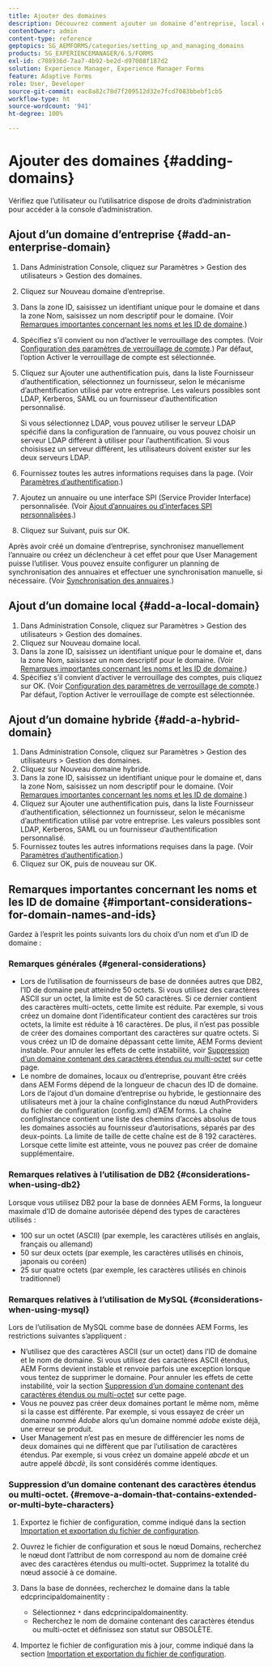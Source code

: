 ```yaml
---
title: Ajouter des domaines
description: Découvrez comment ajouter un domaine d’entreprise, local ou hybride à l’aide des paramètres et des remarques générales de Gestion des domaines concernant les noms et les ID de domaine.
contentOwner: admin
content-type: reference
geptopics: SG_AEMFORMS/categories/setting_up_and_managing_domains
products: SG_EXPERIENCEMANAGER/6.5/FORMS
exl-id: c708936d-7aa7-4b92-be2d-d97008f187d2
solution: Experience Manager, Experience Manager Forms
feature: Adaptive Forms
role: User, Developer
source-git-commit: eac8a82c78d7f209512d32e7fcd7083bbebf1cb5
workflow-type: ht
source-wordcount: '941'
ht-degree: 100%

---
```


# Ajouter des domaines {#adding-domains}

Vérifiez que l’utilisateur ou l’utilisatrice dispose de droits d’administration pour accéder à la console d’administration.

## Ajout d’un domaine d’entreprise {#add-an-enterprise-domain}

1. Dans Administration Console, cliquez sur Paramètres > Gestion des utilisateurs > Gestion des domaines.
1. Cliquez sur Nouveau domaine d’entreprise.
1. Dans la zone ID, saisissez un identifiant unique pour le domaine et dans la zone Nom, saisissez un nom descriptif pour le domaine. (Voir [Remarques importantes concernant les noms et les ID de domaine](adding-domains.md#important-considerations-for-domain-names-and-ids).)
1. Spécifiez s’il convient ou non d’activer le verrouillage des comptes. (Voir [Configuration des paramètres de verrouillage de compte](/help/forms/using/admin-help/configure-account-locking-settings.md#configure-account-locking-settings).) Par défaut, l’option Activer le verrouillage de compte est sélectionnée.
1. Cliquez sur Ajouter une authentification puis, dans la liste Fournisseur d’authentification, sélectionnez un fournisseur, selon le mécanisme d’authentification utilisé par votre entreprise. Les valeurs possibles sont LDAP, Kerberos, SAML ou un fournisseur d’authentification personnalisé.

   Si vous sélectionnez LDAP, vous pouvez utiliser le serveur LDAP spécifié dans la configuration de l’annuaire, ou vous pouvez choisir un serveur LDAP différent à utiliser pour l’authentification. Si vous choisissez un serveur différent, les utilisateurs doivent exister sur les deux serveurs LDAP.

1. Fournissez toutes les autres informations requises dans la page. (Voir [Paramètres d’authentification](/help/forms/using/admin-help/configuring-authentication-providers.md#authentication-settings).)
1. Ajoutez un annuaire ou une interface SPI (Service Provider Interface) personnalisée. (Voir [Ajout d’annuaires ou d’interfaces SPI personnalisées](/help/forms/using/admin-help/configuring-directories.md#adding-directories-or-custom-spis).)
1. Cliquez sur Suivant, puis sur OK.

Après avoir créé un domaine d’entreprise, synchronisez manuellement l’annuaire ou créez un déclencheur à cet effet pour que User Management puisse l’utiliser. Vous pouvez ensuite configurer un planning de synchronisation des annuaires et effectuer une synchronisation manuelle, si nécessaire. (Voir [Synchronisation des annuaires](/help/forms/using/admin-help/synchronizing-directories.md#synchronizing-directories).)

## Ajout d’un domaine local {#add-a-local-domain}

1. Dans Administration Console, cliquez sur Paramètres > Gestion des utilisateurs > Gestion des domaines.
1. Cliquez sur Nouveau domaine local.
1. Dans la zone ID, saisissez un identifiant unique pour le domaine et, dans la zone Nom, saisissez un nom descriptif pour le domaine. (Voir [Remarques importantes concernant les noms et les ID de domaine](adding-domains.md#important-considerations-for-domain-names-and-ids).)
1. Spécifiez s’il convient d’activer le verrouillage des comptes, puis cliquez sur OK. (Voir [Configuration des paramètres de verrouillage de compte](/help/forms/using/admin-help/configure-account-locking-settings.md#configure-account-locking-settings).) Par défaut, l’option Activer le verrouillage de compte est sélectionnée.

## Ajout d’un domaine hybride {#add-a-hybrid-domain}

1. Dans Administration Console, cliquez sur Paramètres > Gestion des utilisateurs > Gestion des domaines.
1. Cliquez sur Nouveau domaine hybride.
1. Dans la zone ID, saisissez un identifiant unique pour le domaine et, dans la zone Nom, saisissez un nom descriptif pour le domaine. (Voir [Remarques importantes concernant les noms et les ID de domaine](adding-domains.md#important-considerations-for-domain-names-and-ids).)
1. Cliquez sur Ajouter une authentification puis, dans la liste Fournisseur d’authentification, sélectionnez un fournisseur, selon le mécanisme d’authentification utilisé par votre entreprise. Les valeurs possibles sont LDAP, Kerberos, SAML ou un fournisseur d’authentification personnalisé.
1. Fournissez toutes les autres informations requises dans la page. (Voir [Paramètres d’authentification](/help/forms/using/admin-help/configuring-authentication-providers.md#authentication-settings).)
1. Cliquez sur OK, puis de nouveau sur OK.

## Remarques importantes concernant les noms et les ID de domaine {#important-considerations-for-domain-names-and-ids}

Gardez à l’esprit les points suivants lors du choix d’un nom et d’un ID de domaine :

### Remarques générales {#general-considerations}

* Lors de l’utilisation de fournisseurs de base de données autres que DB2, l’ID de domaine peut atteindre 50 octets. Si vous utilisez des caractères ASCII sur un octet, la limite est de 50 caractères. Si ce dernier contient des caractères multi-octets, cette limite est réduite. Par exemple, si vous créez un domaine dont l’identificateur contient des caractères sur trois octets, la limite est réduite à 16 caractères. De plus, il n’est pas possible de créer des domaines comportant des caractères sur quatre octets. Si vous créez un ID de domaine dépassant cette limite, AEM Forms devient instable. Pour annuler les effets de cette instabilité, voir [Suppression d’un domaine contenant des caractères étendus ou multi-octet](adding-domains.md#remove-a-domain-that-contains-extended-or-multi-byte-characters) sur cette page.
* Le nombre de domaines, locaux ou d’entreprise, pouvant être créés dans AEM Forms dépend de la longueur de chacun des ID de domaine. Lors de l’ajout d’un domaine d’entreprise ou hybride, le gestionnaire des utilisateurs met à jour la chaîne configInstance du nœud AuthProviders du fichier de configuration (config.xml) d’AEM forms. La chaîne configInstance contient une liste des chemins d’accès absolus de tous les domaines associés au fournisseur d’autorisations, séparés par des deux-points. La limite de taille de cette chaîne est de 8 192 caractères. Lorsque cette limite est atteinte, vous ne pouvez pas créer de domaine supplémentaire.

### Remarques relatives à l’utilisation de DB2 {#considerations-when-using-db2}

Lorsque vous utilisez DB2 pour la base de données AEM Forms, la longueur maximale d’ID de domaine autorisée dépend des types de caractères utilisés :

* 100 sur un octet (ASCII) (par exemple, les caractères utilisés en anglais, français ou allemand)
* 50 sur deux octets (par exemple, les caractères utilisés en chinois, japonais ou coréen)
* 25 sur quatre octets (par exemple, les caractères utilisés en chinois traditionnel)

### Remarques relatives à l’utilisation de MySQL {#considerations-when-using-mysql}

Lors de l’utilisation de MySQL comme base de données AEM Forms, les restrictions suivantes s’appliquent :

* N’utilisez que des caractères ASCII (sur un octet) dans l’ID de domaine et le nom de domaine. Si vous utilisez des caractères ASCII étendus, AEM Forms devient instable et renvoie parfois une exception lorsque vous tentez de supprimer le domaine. Pour annuler les effets de cette instabilité, voir la section [Suppression d’un domaine contenant des caractères étendus ou multi-octet](adding-domains.md#remove-a-domain-that-contains-extended-or-multi-byte-characters) sur cette page.
* Vous ne pouvez pas créer deux domaines portant le même nom, même si la casse est différente. Par exemple, si vous essayez de créer un domaine nommé *Adobe* alors qu’un domaine nommé *adobe* existe déjà, une erreur se produit.
* User Management n’est pas en mesure de différencier les noms de deux domaines qui ne diffèrent que par l’utilisation de caractères étendus. Par exemple, si vous créez un domaine appelé *abcde* et un autre appelé *âbcdè*, ils sont considérés comme identiques.

### Suppression d’un domaine contenant des caractères étendus ou multi-octet. {#remove-a-domain-that-contains-extended-or-multi-byte-characters}

1. Exportez le fichier de configuration, comme indiqué dans la section [Importation et exportation du fichier de configuration](/help/forms/using/admin-help/importing-exporting-configuration-file.md#importing-and-exporting-the-configuration-file).
1. Ouvrez le fichier de configuration et sous le nœud Domains, recherchez le nœud dont l’attribut de nom correspond au nom de domaine créé avec des caractères étendus ou multi-octet. Supprimez la totalité du nœud associé à ce domaine.
1. Dans la base de données, recherchez le domaine dans la table edcprincipaldomainentity :

   * Sélectionnez `*` dans edcprincipaldomainentity.
   * Recherchez le nom de domaine contenant des caractères étendus ou multi-octet et définissez son statut sur OBSOLÈTE.

1. Importez le fichier de configuration mis à jour, comme indiqué dans la section [Importation et exportation du fichier de configuration](/help/forms/using/admin-help/importing-exporting-configuration-file.md#importing-and-exporting-the-configuration-file).
